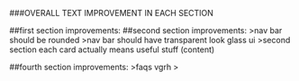 <!--  -->
<!--  -->
<!--  -->
<!--  -->
<!-- ##third section improvements: -->
<!-- >third section has the two main cards popping out yes, but at the same time I want them to slide towards the centre from their extremities asw using gsap -->
<!-- >the graph should be a bit lively, the peaks etc should be moving up and down like a heartbeat kinda pulse for the initial "n" seconds. it should eventually stop once the page becomes static -->
<!-- //>(text changes types) baad me -->
<!--  -->

<!-- 
##later to add fourth section
>may add FAQs later on using my notion faqs
>dekhenge -->

###OVERALL TEXT IMPROVEMENT IN EACH SECTION

##first section improvements:
##second section improvements:
    >nav bar should be rounded
    >nav bar should have transparent look glass ui
    >second section each card actually means useful stuff (content)

##fourth section improvements:
    >faqs vgrh
    >